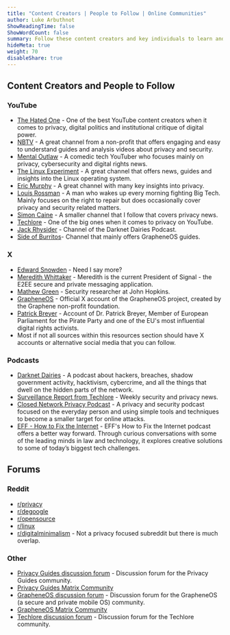 ```yaml
---
title: "Content Creators | People to Follow | Online Communities"
author: Luke Arbuthnot
ShowReadingTime: false
ShowWordCount: false
summary: Follow these content creators and key individuals to learn and be entertained. Join these communities to discuss privacy and all things digital or just lurk and learn.
hideMeta: true
weight: 70
disableShare: true
---
```


## Content Creators and People to Follow

### YouTube

- [The Hated One](https://www.youtube.com/@TheHatedOne) - One of the best YouTube content creators when it comes to privacy, digital politics and institutional critique of digital power.
- [NBTV](https://www.youtube.com/@NaomiBrockwellTV) - A great channel from a non-profit that offers engaging and easy to understand guides and analysis videos about privacy and security.
- [Mental Outlaw](https://www.youtube.com/@MentalOutlaw) - A comedic tech YouTuber who focuses mainly on privacy, cybersecurity and digital rights news.
- [The Linux Experiment](https://www.youtube.com/@TheLinuxEXP) - A great channel that offers news, guides and insights into the Linux operating system.
- [Eric Murphy](https://www.youtube.com/@EricMurphyxyz) - A great channel with many key insights into privacy. 
- [Louis Rossman](https://www.youtube.com/@rossmanngroup) - A man who wakes up every morning fighting Big Tech. Mainly focuses on the right to repair but does occasionally cover privacy and security related matters.
- [Simon Caine](https://www.youtube.com/@simoncaine9515) - A smaller channel that I follow that covers privacy news.
- [Techlore](https://www.youtube.com/@techlore) - One of the big ones when it comes to privacy on YouTube.
- [Jack Rhysider](https://www.youtube.com/@JackRhysider) - Channel of the Darknet Dairies Podcast.
- [Side of Burritos](https://www.youtube.com/@sideofburritos)- Channel that mainly offers GrapheneOS guides.

### X 

- [Edward Snowden](https://x.com/Snowden) - Need I say more?
- [Meredith Whittaker](https://x.com/mer__edith) - Meredith is the current President of Signal - the E2EE secure and private messaging application.
- [Mathew Green](https://x.com/matthew_d_green) - Security researcher at John Hopkins.
- [GrapheneOS](https://x.com/GrapheneOS) - Official X account of the GrapheneOS project, created by the Graphene non-profit foundation.
- [Patrick Breyer](https://x.com/echo_pbreyer) - Account of Dr. Patrick Breyer, Member of European Parliament for the Pirate Party and one of the EU's most influential digital rights activists. 
- Most if not all sources within this resources section should have X accounts or alternative social media that you can follow.

### Podcasts

- [Darknet Dairies](https://darknetdiaries.com/) - A podcast about hackers, breaches, shadow government activity, hacktivism, cybercrime, and all the things that dwell on the hidden parts of the network.
- [Surveillance Report from Techlore](https://www.surveillancereport.tech/) - Weekly security and privacy news.
- [Closed Network Privacy Podcast](https://closednetwork.io/) - A privacy and security podcast focused on the everyday person and using simple tools and techniques to become a smaller target for online attacks.
- [EFF - How to Fix the Internet](https://www.eff.org/how-to-fix-the-internet-podcast) - EFF's How to Fix the Internet podcast offers a better way forward. Through curious conversations with some of the leading minds in law and technology, it explores creative solutions to some of today’s biggest tech challenges.

## Forums

### Reddit

- [r/privacy](https://www.reddit.com/r/privacy/?rdt=35703)
- [r/degoogle](https://www.reddit.com/r/degoogle/)
- [r/opensource](https://www.reddit.com/r/opensource/)
- [r/linux](https://www.reddit.com/r/linux/)
- [r/digitalminimalism](https://www.reddit.com/r/digitalminimalism/) - Not a privacy focused subreddit but there is much overlap.

### Other

- [Privacy Guides discussion forum](https://discuss.privacyguides.net/) - Discussion forum for the Privacy Guides community.
- [Privacy Guides Matrix Community](https://matrix.to/#/#privacyguides:matrix.org)
- [GrapheneOS discussion forum](https://discuss.grapheneos.org/) - Discussion forum for the GrapheneOS (a secure and private mobile OS) community.
- [GrapheneOS Matrix Community](https://matrix.to/#/%23community:grapheneos.org)
- [Techlore discussion forum](https://discuss.techlore.tech/) - Discussion forum for the Techlore community.
